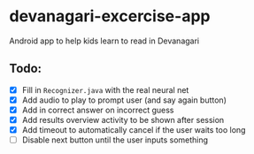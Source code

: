 # devanagari-excercise-app
Android app to help kids learn to read in Devanagari

## Todo:
- [X] Fill in `Recognizer.java` with the real neural net
- [X] Add audio to play to prompt user (and say again button)
- [X] Add in correct answer on incorrect guess
- [X] Add results overview activity to be shown after session
- [X] Add timeout to automatically cancel if the user waits too long
- [ ] Disable next button until the user inputs something
